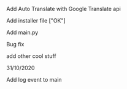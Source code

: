 Add Auto Translate with Google Translate api

Add installer file  ["OK"]

Add main.py

Bug fix

add other cool stuff 



31/10/2020

Add log event to main
